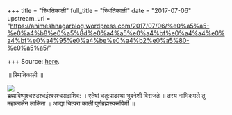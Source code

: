 +++
title = "स्थितिकाली"
full_title = "स्थितिकाली"
date = "2017-07-06"
upstream_url = "https://animeshnagarblog.wordpress.com/2017/07/06/%e0%a5%a5-%e0%a4%b8%e0%a5%8d%e0%a4%a5%e0%a4%bf%e0%a4%a4%e0%a4%bf%e0%a4%95%e0%a4%be%e0%a4%b2%e0%a5%80-%e0%a5%a5/"

+++
Source: [here](https://animeshnagarblog.wordpress.com/2017/07/06/%e0%a5%a5-%e0%a4%b8%e0%a5%8d%e0%a4%a5%e0%a4%bf%e0%a4%a4%e0%a4%bf%e0%a4%95%e0%a4%be%e0%a4%b2%e0%a5%80-%e0%a5%a5/).

॥ स्थितिकाली ॥ 

[![](https://animeshnagarblog.files.wordpress.com/2017/07/996d79e626ad07fb4f39a2250b343686-1.jpg?w=700)](https://animeshnagarblog.files.wordpress.com/2017/07/996d79e626ad07fb4f39a2250b343686-1.jpg)  
ब्रह्माविष्णुश्चरुद्रश्चईश्वरश्चसदाशिव: । एतेषां चतु:पादस्था भुवनेशी
विराजते ॥ तस्य नाभिकमले तु महाकालेन लालिता । आद्या चित्परा काली
पूर्णब्रह्मस्वरूपिणी ॥

